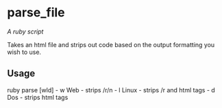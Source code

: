 # parse_file
_A ruby script_

Takes an html file and strips out code based on the output formatting you wish to use.

## Usage
ruby parse <file> [wld]
    - w Web     - strips /r/n
    - l Linux   - strips /r and html tags
    - d Dos     - strips html tags
